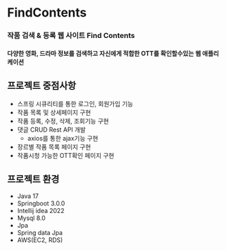 ﻿# FindContents

### 작품 검색 & 등록 웹 사이트 Find Contents
#### 다양한 영화, 드라마 정보를 검색하고 자신에게 적합한 OTT를 확인할수있는 웹 애플리케이션


## 프로젝트 중점사항

+ 스프링 시큐리티를 통한 로그인, 회원가입 기능 
+ 작품 목록 및 상세페이지 구현
+ 작품 등록, 수정, 삭제, 조회기능 구현
+  댓글 CRUD Rest API 개발 
      + axios를 통한 ajax기능 구현
+ 장르별 작품 목록 페이지 구현
+ 작품시청 가능한 OTT확인 페이지 구현

## 프로젝트 환경
+ Java 17
+ Springboot 3.0.0
+ Intellij idea 2022
+ Mysql 8.0
+ Jpa
+ Spring data Jpa
+ AWS(EC2, RDS)


